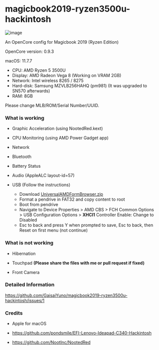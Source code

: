 # magicbook2019-ryzen3500u-hackintosh

![image](https://github.com/GaisaiYuno/magicbook2019-ryzen3500u-hackintosh/assets/52853137/534da580-53c8-4330-a09f-cb8017922020)


An OpenCore config for Magicbook 2019 (Ryzen Edition)

OpenCore version: 0.9.3

macOS: 11.7.7

- CPU: AMD Ryzen 5 3500U
- Display: AMD Radeon Vega 8 (Working on VRAM 2GB)
- Network: Intel wireless 8265 / 8275
- Hard-disk: Samsung MZVLB256HAHQ (pm981) (It was upgraded to SN570 afterwards)
- RAM: 8GB

Please change MLB/ROM/Serial Number/UUID.

### What is working

- Graphic Acceleration (using NootedRed.kext)

* CPU Monitoring (using AMD Power Gadget app)

* Network

* Bluetooth

* Battery Status

* Audio (AppleALC layout-id=57)

* USB (Follow the instructions)
  * Download [UniversalAMDFormBrowser.zip](https://github.com/DavidS95/Smokeless_UMAF/blob/main/UniversalAMDFormBrowser.zip)
  * Format a pendrive in FAT32 and copy content to root
  * Boot from pendrive
  * Navigate to Device Properties > AMD CBS > FCH Common Options > USB Configuration Options > **XHCI1** Controller Enable: Change to Disabled
  * Esc to back and press Y when prompted to save, Esc to back, then Reset on first menu (not continue)


### What is not working

* Hibernation

* Touchpad **(Please share the files with me or pull request if fixed)**

* Front Camera

### Detailed Information

https://github.com/GaisaiYuno/magicbook2019-ryzen3500u-hackintosh/issues/1

### Credits

* Apple for macOS

* https://github.com/pondsmile/EFI-Lenovo-Ideapad-C340-Hackintosh

* https://github.com/NootInc/NootedRed
